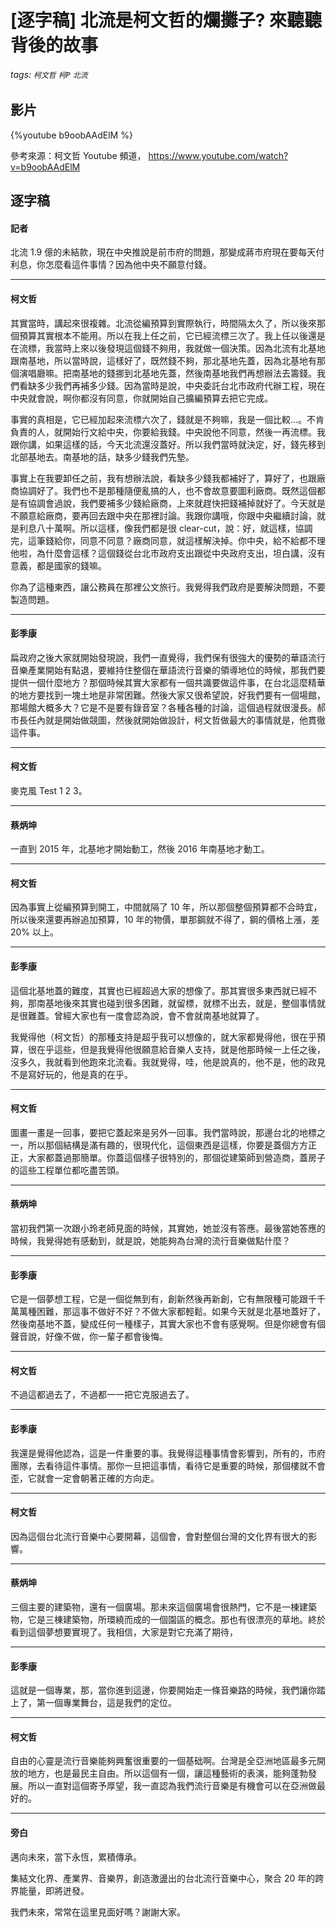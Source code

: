 # [逐字稿] 北流是柯文哲的爛攤子? 來聽聽背後的故事

###### tags: `柯文哲` `柯P` `北流`

## 影片

{%youtube b9oobAAdElM %}

參考來源：柯文哲 Youtube 頻道， https://www.youtube.com/watch?v=b9oobAAdElM


## 逐字稿

#### 記者

北流 1.9 億的未結款，現在中央推說是前市府的問題，那變成蔣市府現在要每天付利息，你怎麼看這件事情？因為他中央不願意付錢。

---

#### 柯文哲

其實當時，講起來很複雜。北流從編預算到實際執行，時間隔太久了，所以後來那個預算其實根本不能用。所以在我上任之前，它已經流標三次了。我上任以後還是在流標，我當時上來以後發現這個錢不夠用，我就做一個決策。因為北流有北基地跟南基地，所以當時說，這樣好了，既然錢不夠，那北基地先蓋，因為北基地有那個演唱廳嘛。把南基地的錢挪到北基地先蓋，然後南基地我們再想辦法去籌錢。我們看缺多少我們再補多少錢。因為當時是說，中央委託台北市政府代辦工程，現在中央就會說，啊你都沒有同意，你就開始自己擴編預算去把它完成。

事實的真相是，它已經加起來流標六次了，錢就是不夠嘛，我是一個比較…。不肯負責的人，就開始行文給中央，你要給我錢。中央說他不同意，然後一再流標。我跟你講，如果這樣的話，今天北流還沒蓋好。所以我們當時就決定，好，錢先移到北部基地去。南基地的話，缺多少錢我們先墊。

事實上在我要卸任之前，我有想辦法說，看缺多少錢我都補好了，算好了，也跟廠商協調好了。我們也不是那種隨便亂搞的人，也不會故意要圖利廠商。既然這個都是有協調會過說，我們要補多少錢給廠商，上來就趕快把錢補掉就好了。今天就是不願意給廠商，要再回去跟中央在那裡討論。我跟你講哦，你跟中央繼續討論，就是利息八十萬啊。所以這樣，像我們都是很 clear-cut，說：好，就這樣，協調完，這筆錢給你，同意不同意？廠商同意，就這樣解決掉。你中央，給不給都不理他啦，為什麼會這樣？這個錢從台北市政府支出跟從中央政府支出，坦白講，沒有意義，都是國家的錢嘛。

你為了這種東西，讓公務員在那裡公文旅行。我覺得我們政府是要解決問題，不要製造問題。

---

#### 彭季康

扁政府之後大家就開始發現說，我們一直覺得，我們保有很強大的優勢的華語流行音樂產業開始有點退，要維持住整個在華語流行音樂的領導地位的時候，那我們要提供一個什麼地方？那個時候其實大家都有一個共識要做這件事，在台北這麼精華的地方要找到一塊土地是非常困難。然後大家又很希望說，好我們要有一個場館，那場館大概多大？它是不是要有錄音室？各種各種的討論，這個過程就很漫長。郝市長任內就是開始做競圖，然後就開始做設計，柯文哲做最大的事情就是，他貫徹這件事。

---

#### 柯文哲

麥克風 Test 1 2 3。

---

#### 蔡炳坤

一直到 2015 年，北基地才開始動工，然後 2016 年南基地才動工。

---

#### 柯文哲

因為事實上從編預算到開工，中間就隔了 10 年，所以那個整個預算都不合時宜，所以後來還要再辦追加預算，10 年的物價，單那鋼就不得了，鋼的價格上漲，差 20% 以上。

---

#### 彭季康

這個北基地蓋的難度，其實也已經超過大家的想像了。那其實很多東西就已經不夠，那南基地後來其實也碰到很多困難，就留標，就標不出去，就是，整個事情就是很難蓋。曾經大家也有一度會認為說，會不會就南基地就算了。

我覺得他（柯文哲）的那種支持是超乎我可以想像的，就大家都覺得他，很在乎預算，很在乎這些，但是我覺得他很願意給音樂人支持，就是他那時候一上任之後，沒多久，我就看到他跑來北流看。我就覺得，哇，他是說真的，他不是，他的政見不是寫好玩的，他是真的在乎。

---

#### 柯文哲

圖畫一畫是一回事，要把它蓋起來是另外一回事。我們當時說，那邊台北的地標之一，所以那個結構是滿有趣的，很現代化，這個東西是這樣，你要是蓋個方方正正，大家都蓋過那簡單。你蓋這個樣子很特別的，那個從建築師到營造商，蓋房子的這些工程單位都吃盡苦頭。

---

#### 蔡炳坤

當初我們第一次跟小玲老師見面的時候，其實她，她並沒有答應。最後當她答應的時候，我覺得她有感動到，就是說，她能夠為台灣的流行音樂做點什麼？

---

#### 彭季康

它是一個夢想工程，它是一個從無到有，創新然後再新創，它有無限種可能跟千千萬萬種困難，那這事不做好不好？不做大家都輕鬆。如果今天就是北基地蓋好了，然後南基地不蓋，變成任何一種樣子，其實大家也不會有感覺啊。但是你總會有個聲音說，好像不做，你一輩子都會後悔。

---

#### 柯文哲

不過這都過去了，不過都一一把它克服過去了。

---

#### 彭季康

我還是覺得他認為，這是一件重要的事。我覺得這種事情會影響到，所有的，市府團隊，去看待這件事情。那你一旦把這事情，看待它是重要的時候，那個樓就不會歪，它就會一定會朝著正確的方向走。

---

#### 柯文哲

因為這個台北流行音樂中心要開幕，這個會，會對整個台灣的文化界有很大的影響。

---

#### 蔡炳坤

三個主要的建築物，還有一個廣場。那未來這個廣場會很熱門，它不是一棟建築物，它是三棟建築物，所環繞而成的一個園區的概念。那也有很漂亮的草地。終於看到這個夢想要實現了。我相信，大家是對它充滿了期待，

---

#### 彭季康

這就是一個專業，那，當你進到這邊，你要開始走一條音樂路的時候，我們讓你踏上了，第一個專業舞台，這是我們的定位。

---

#### 柯文哲

自由的心靈是流行音樂能夠興奮很重要的一個基础啊。台灣是全亞洲地區最多元開放的地方，也是最民主自由。所以這個有一個，讓這種藝術的表演，能夠蓬勃發展。所以一直對這個寄予厚望，我一直認為我們流行音樂是有機會可以在亞洲做最好的。

---

#### 旁白

邁向未來，當下永恆，累積傳承。

集結文化界、產業界、音樂界，創造激盪出的台北流行音樂中心，聚合 20 年的跨界能量，即將迸發。

我們未來，常常在這里見面好嗎？謝謝大家。